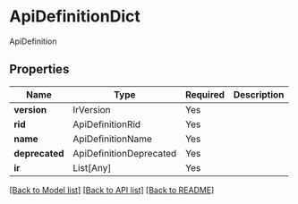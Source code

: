 # ApiDefinitionDict

ApiDefinition

## Properties
| Name | Type | Required | Description |
| ------------ | ------------- | ------------- | ------------- |
**version** | IrVersion | Yes |  |
**rid** | ApiDefinitionRid | Yes |  |
**name** | ApiDefinitionName | Yes |  |
**deprecated** | ApiDefinitionDeprecated | Yes |  |
**ir** | List[Any] | Yes |  |


[[Back to Model list]](../../README.md#models-v2-link) [[Back to API list]](../../README.md#documentation-for-api-endpoints) [[Back to README]](../../README.md)

